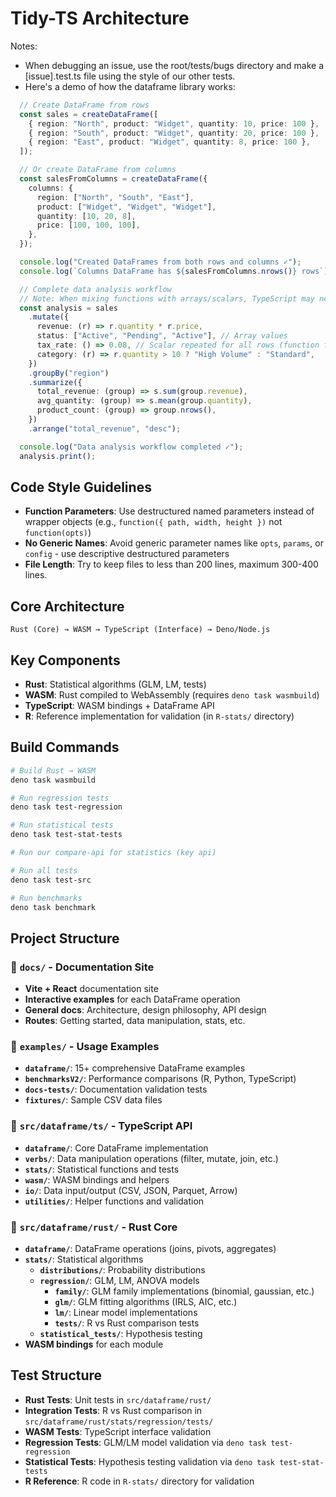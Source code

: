 # Tidy-TS Architecture

Notes:
- When debugging an issue, use the root/tests/bugs directory and make a [issue].test.ts file using the style of our other tests. 
- Here's a demo of how the dataframe library works:
```typescript
  // Create DataFrame from rows
  const sales = createDataFrame([
    { region: "North", product: "Widget", quantity: 10, price: 100 },
    { region: "South", product: "Widget", quantity: 20, price: 100 },
    { region: "East", product: "Widget", quantity: 8, price: 100 },
  ]);

  // Or create DataFrame from columns
  const salesFromColumns = createDataFrame({
    columns: {
      region: ["North", "South", "East"],
      product: ["Widget", "Widget", "Widget"],
      quantity: [10, 20, 8],
      price: [100, 100, 100],
    },
  });

  console.log("Created DataFrames from both rows and columns ✓");
  console.log(`Columns DataFrame has ${salesFromColumns.nrows()} rows`);

  // Complete data analysis workflow
  // Note: When mixing functions with arrays/scalars, TypeScript may need explicit types
  const analysis = sales
    .mutate({
      revenue: (r) => r.quantity * r.price,
      status: ["Active", "Pending", "Active"], // Array values
      tax_rate: () => 0.08, // Scalar repeated for all rows (function for inference)
      category: (r) => r.quantity > 10 ? "High Volume" : "Standard",
    })
    .groupBy("region")
    .summarize({
      total_revenue: (group) => s.sum(group.revenue),
      avg_quantity: (group) => s.mean(group.quantity),
      product_count: (group) => group.nrows(),
    })
    .arrange("total_revenue", "desc");

  console.log("Data analysis workflow completed ✓");
  analysis.print();
  ```

## Code Style Guidelines
- **Function Parameters**: Use destructured named parameters instead of wrapper objects (e.g., `function({ path, width, height })` not `function(opts)`)
- **No Generic Names**: Avoid generic parameter names like `opts`, `params`, or `config` - use descriptive destructured parameters
- **File Length**: Try to keep files to less than 200 lines, maximum 300-400 lines. 


## Core Architecture
```
Rust (Core) → WASM → TypeScript (Interface) → Deno/Node.js
```

## Key Components
- **Rust**: Statistical algorithms (GLM, LM, tests)
- **WASM**: Rust compiled to WebAssembly (requires `deno task wasmbuild`)
- **TypeScript**: WASM bindings + DataFrame API
- **R**: Reference implementation for validation (in `R-stats/` directory)

## Build Commands
```bash
# Build Rust → WASM
deno task wasmbuild

# Run regression tests
deno task test-regression

# Run statistical tests  
deno task test-stat-tests

# Run our compare-api for statistics (key api)

# Run all tests
deno task test-src

# Run benchmarks
deno task benchmark
```

## Project Structure

### 📁 `docs/` - Documentation Site
- **Vite + React** documentation site
- **Interactive examples** for each DataFrame operation
- **General docs**: Architecture, design philosophy, API design
- **Routes**: Getting started, data manipulation, stats, etc.

### 📁 `examples/` - Usage Examples
- **`dataframe/`**: 15+ comprehensive DataFrame examples
- **`benchmarksV2/`**: Performance comparisons (R, Python, TypeScript)
- **`docs-tests/`**: Documentation validation tests
- **`fixtures/`**: Sample CSV data files

### 📁 `src/dataframe/ts/` - TypeScript API
- **`dataframe/`**: Core DataFrame implementation
- **`verbs/`**: Data manipulation operations (filter, mutate, join, etc.)
- **`stats/`**: Statistical functions and tests
- **`wasm/`**: WASM bindings and helpers
- **`io/`**: Data input/output (CSV, JSON, Parquet, Arrow)
- **`utilities/`**: Helper functions and validation

### 📁 `src/dataframe/rust/` - Rust Core
- **`dataframe/`**: DataFrame operations (joins, pivots, aggregates)
- **`stats/`**: Statistical algorithms
  - **`distributions/`**: Probability distributions
  - **`regression/`**: GLM, LM, ANOVA models
    - **`family/`**: GLM family implementations (binomial, gaussian, etc.)
    - **`glm/`**: GLM fitting algorithms (IRLS, AIC, etc.)
    - **`lm/`**: Linear model implementations
    - **`tests/`**: R vs Rust comparison tests
  - **`statistical_tests/`**: Hypothesis testing
- **WASM bindings** for each module

## Test Structure
- **Rust Tests**: Unit tests in `src/dataframe/rust/`
- **Integration Tests**: R vs Rust comparison in `src/dataframe/rust/stats/regression/tests/`
- **WASM Tests**: TypeScript interface validation
- **Regression Tests**: GLM/LM model validation via `deno task test-regression`
- **Statistical Tests**: Hypothesis testing validation via `deno task test-stat-tests`
- **R Reference**: R code in `R-stats/` directory for validation
